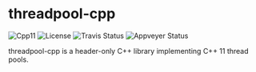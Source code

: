 # threadpool-cpp

![Cpp11](https://img.shields.io/badge/C%2B%2B-11-blue.svg)
![License](https://img.shields.io/packagist/l/doctrine/orm.svg)
![Travis Status](https://travis-ci.org/Rookfighter/threadpool-cpp.svg?branch=master)
![Appveyer Status](https://ci.appveyor.com/api/projects/status/okg2dl7a9020sy8x?svg=true)

threadpool-cpp is a header-only C++ library implementing C++ 11 thread pools.

